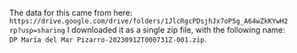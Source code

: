 The data for this came from here:
`https://drive.google.com/drive/folders/1JlcRgcPDsjhJx7oP5g_A64wZkKYwH2rp?usp=sharing`
I downloaded it as a single zip file, with the following name:
`DP María del Mar Pizarro-20230912T000731Z-001.zip`.
